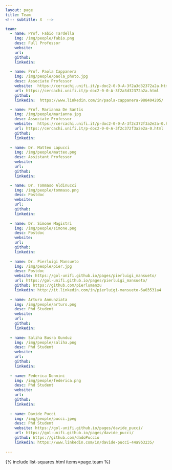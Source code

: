 ```yaml
---
layout: page
title: Team
<!-- subtitle: X  -->

team:
  - name: Prof. Fabio Tardella
    img: /img/people/fabio.png
    desc: Full Professor
    website:  
    url:
    github:  
    linkedin:   
    
  - name: Prof. Paola Cappanera
    img: /img/people/paola_photo.jpg
    desc: Associate Professor
    website:  https://cercachi.unifi.it/p-doc2-0-0-A-3f2a3d32372a2a.html
    url: https://cercachi.unifi.it/p-doc2-0-0-A-3f2a3d32372a2a.html
    github:  
    linkedin:  https://www.linkedin.com/in/paola-cappanera-988404205/

  - name: Prof. Marianna De Santis
    img: /img/people/marianna.jpg
    desc: Associate Professor
    website:  https://cercachi.unifi.it/p-doc2-0-0-A-3f2c372f3a2e2a-0.html
    url: https://cercachi.unifi.it/p-doc2-0-0-A-3f2c372f3a2e2a-0.html
    github:  
    linkedin:
      
  - name: Dr. Matteo Lapucci
    img: /img/people/matteo.png
    desc: Assistant Professor 
    website:
    url:
    github:  
    linkedin:  

  - name: Dr. Tommaso Aldinucci
    img: /img/people/tommaso.png
    desc: Postdoc
    website:  
    url:
    github:  
    linkedin:
      
  - name: Dr. Simone Magistri
    img: /img/people/simone.png
    desc: Postdoc
    website:  
    url:
    github:  
    linkedin:
    
  - name: Dr. Pierluigi Mansueto
    img: /img/people/pier.jpg
    desc: Postdoc
    website: https://gol-unifi.github.io/pages/pierluigi_mansueto/
    url: https://gol-unifi.github.io/pages/pierluigi_mansueto/
    github: https://github.com/pierlumanzu
    linkedin: http://it.linkedin.com/in/pierluigi-mansueto-6a03531a4
    
  - name: Arturo Annunziata 
    img: /img/people/arturo.png
    desc: Phd Student
    website:  
    url:
    github:  
    linkedin:
 
  - name: Saliha Busra Gunduz  
    img: /img/people/saliha.png
    desc: Phd Student
    website:  
    url:
    github:  
    linkedin:
    
  - name: Federica Donnini
    img: /img/people/federica.png
    desc: Phd Student
    website:  
    url:
    github:  
    linkedin:
    
  - name: Davide Pucci
    img: /img/people/pucci.jpeg
    desc: Phd Student
    website: https://gol-unifi.github.io/pages/davide_pucci/
    url: https://gol-unifi.github.io/pages/davide_pucci/
    github: https://github.com/dadoPuccio 
    linkedin: https://www.linkedin.com/in/davide-pucci-44a9b3235/
       
---
```



  <!-- - name: Dr. Imad Zaza
    img: /img/people/imad.png
    desc: DevOps Group Engineer
    website: https://www.linkedin.com/in/imad-zaza-521b8a33/?originalSubdomain=it
    url: https://www.linkedin.com/in/imad-zaza-521b8a33/?originalSubdomain=it
-->


{% include list-squares.html items=page.team %}

<!--
# Associated Members
- [Prof. Dr. Hans van Vliet](https://scholar.google.it/citations?user=4YAdfEsAAAAJ&hl=it&oi=ao)
- [Prof. Dr. Gerrit van der Veer](https://www.cs.vu.nl/~gerrit/)
- [Prof. Dr. Chris Verhoef](https://www.cs.vu.nl/~x/)
-->
<!-- 
# Researcher assistants
- [Dr. Jacopo Parri](https://www.unifi.it/p-doc2-2020-0-A-2c3337293730-0.html)
- [Dr. Samuele Sampietro](https://www.linkedin.com/in/samuele-sampietro/)
- [Boris Brizzi](https://www.linkedin.com/in/boris-brizzi-099592117/)
- [Stefania Cerboni](https://www.linkedin.com/in/stefania-cerboni-66407a145/)
- Nicola Bertocci
-->
<!--
# Scientific Collaborators
- [Prof. Fabio Schoen]( )
 -->
<!--
# Former Members
- ? [e.g., former graduated Ph.D. Student]
-->
<!--
# Guests
 - [Dr. Marco Paolieri](https://qed.usc.edu/paolieri/) -->
